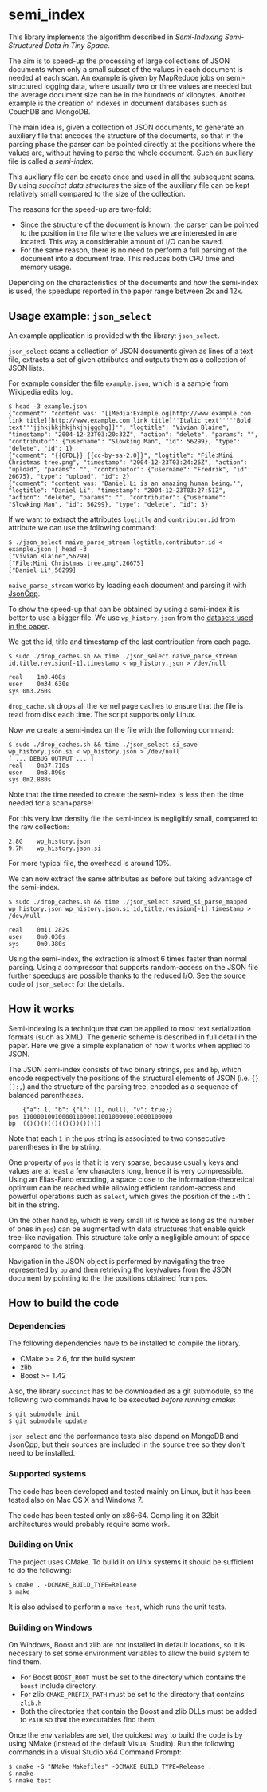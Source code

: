 semi_index
==========

This library implements the algorithm described in *Semi-Indexing
Semi-Structured Data in Tiny Space*.

The aim is to speed-up the processing of large collections of JSON
documents when only a small subset of the values in each document is
needed at each scan. An example is given by MapReduce jobs on
semi-structured logging data, where usually two or three values are
needed but the average document size can be in the hundreds of
kilobytes. Another example is the creation of indexes in document
databases such as CouchDB and MongoDB.

The main idea is, given a collection of JSON documents, to generate an
auxiliary file that encodes the structure of the documents, so that in
the parsing phase the parser can be pointed directly at the positions
where the values are, without having to parse the whole document. Such
an auxiliary file is called a *semi-index*.

This auxiliary file can be create once and used in all the subsequent
scans. By using *succinct data structures* the size of the auxiliary
file can be kept relatively small compared to the size of the
collection.

The reasons for the speed-up are two-fold:

* Since the structure of the document is known, the parser can be
  pointed to the position in the file where the values we are
  interested in are located. This way a considerable amount of I/O can
  be saved. 
* For the same reason, there is no need to perform a full parsing of
  the document into a document tree. This reduces both CPU time and
  memory usage.
  
  
Depending on the characteristics of the documents and how the
semi-index is used, the speedups reported in the paper range between
2x and 12x.
  
Usage example: `json_select`
----------------------------

An example application is provided with the library: `json_select`. 

`json_select` scans a collection of JSON documents given as lines of a
text file, extracts a set of given attributes and outputs them as a
collection of JSON lists.

For example consider the file `example.json`, which is a sample from
Wikipedia edits log.

    $ head -3 example.json 
    {"comment": "content was: '[[Media:Example.og[http://www.example.com link title][http://www.example.com link title]''Italic text'''''Bold text'''jjhkjhkjhkjhkjhjggghg]]'", "logtitle": "Vivian Blaine", "timestamp": "2004-12-23T03:20:32Z", "action": "delete", "params": "", "contributor": {"username": "Slowking Man", "id": 56299}, "type": "delete", "id": 1}
    {"comment": "{{GFDL}} {{cc-by-sa-2.0}}", "logtitle": "File:Mini Christmas tree.png", "timestamp": "2004-12-23T03:24:26Z", "action": "upload", "params": "", "contributor": {"username": "Fredrik", "id": 26675}, "type": "upload", "id": 2}
    {"comment": "content was: 'Daniel Li is an amazing human being.'", "logtitle": "Daniel Li", "timestamp": "2004-12-23T03:27:51Z", "action": "delete", "params": "", "contributor": {"username": "Slowking Man", "id": 56299}, "type": "delete", "id": 3}

If we want to extract the attributes `logtitle` and `contributor.id`
from attribute we can use the following command:

    $ ./json_select naive_parse_stream logtitle,contributor.id < example.json | head -3
    ["Vivian Blaine",56299]
    ["File:Mini Christmas tree.png",26675]
    ["Daniel Li",56299]
    
`naive_parse_stream` works by loading each document and parsing it
with [JsonCpp](http://jsoncpp.sourceforge.net/).

To show the speed-up that can be obtained by using a semi-index it is
better to use a bigger file. We use `wp_history.json` from the
[datasets used in the paper](http://www.di.unipi.it/~ottavian/json_datasets.tar.bz2).

We get the id, title and timestamp of the last contribution from each
page.

    $ sudo ./drop_caches.sh && time ./json_select naive_parse_stream id,title,revision[-1].timestamp < wp_history.json > /dev/null

    real	1m0.408s
    user	0m34.630s
    sys	0m3.260s

`drop_cache.sh` drops all the kernel page caches to ensure that the
file is read from disk each time. The script supports only Linux.

Now we create a semi-index on the file with the following command:

    $ sudo ./drop_caches.sh && time ./json_select si_save wp_history.json.si < wp_history.json > /dev/null
    [ ... DEBUG OUTPUT ... ]
    real	0m37.710s
    user	0m8.890s
    sys	0m2.880s

Note that the time needed to create the semi-index is less then the
time needed for a scan+parse!

For this very low density file the semi-index is negligibly small,
compared to the raw collection:

    2.8G	wp_history.json
    9.7M	wp_history.json.si

For more typical file, the overhead is around 10%.

We can now extract the same attributes as before but taking advantage
of the semi-index.

    $ sudo ./drop_caches.sh && time ./json_select saved_si_parse_mapped wp_history.json wp_history.json.si id,title,revision[-1].timestamp > /dev/null

    real	0m11.282s
    user	0m0.030s
    sys 	0m0.380s

Using the semi-index, the extraction is almost 6 times faster than
normal parsing. Using a compressor that supports random-access on the
JSON file further speedups are possible thanks to the reduced I/O. See
the source code of `json_select` for the details.

How it works
------------

Semi-indexing is a technique that can be applied to most text
serialization formats (such as XML). The generic scheme is described
in full detail in the paper. Here we give a simple explanation of how
it works when applied to JSON.

The JSON semi-index consists of two binary strings, `pos` and
`bp`, which encode respectively the positions of the structural
elements of JSON (i.e. `{}[]:,`) and the structure of the parsing
tree, encoded as a sequence of balanced parentheses.

        {"a": 1, "b": {"l": [1, null], "v": true}}
    pos 110000100100001100001100100000010000100000
    bp  (()()()(()(()())()()))

Note that each `1` in the `pos` string is associated to two
consecutive parentheses in the `bp` string.

One property of `pos` is that it is very sparse, because usually keys
and values are at least a few characters long, hence it is very
compressible. Using an Elias-Fano encoding, a space close to the
information-theoretical optimum can be reached while allowing
efficient random-access and powerful operations such as `select`,
which gives the position of the `i`-th `1` bit in the string.

On the other hand `bp`, which is very small (it is twice as long as
the number of ones in `pos`) can be augmented with data structures
that enable quick tree-like navigation. This structure take only a
negligible amount of space compared to the string. 

Navigation in the JSON object is performed by navigating the tree
represented by `bp` and then retrieving the key/values from the JSON
document by pointing to the the positions obtained from `pos`.

How to build the code
---------------------

### Dependencies ###

The following dependencies have to be installed to compile the library.

* CMake >= 2.6, for the build system
* zlib
* Boost >= 1.42

Also, the library `succinct` has to be downloaded as a git submodule,
so the following two commands have to be executed *before running
cmake*:

    $ git submodule init
    $ git submodule update

`json_select` and the performance tests also depend on MongoDB and
JsonCpp, but their sources are included in the source tree so they
don't need to be installed.

### Supported systems ###

The code has been developed and tested mainly on Linux, but it has
been tested also on Mac OS X and Windows 7.

The code has been tested only on x86-64. Compiling it on 32bit
architectures would probably require some work.

### Building on Unix ###

The project uses CMake. To build it on Unix systems it should be
sufficient to do the following:

    $ cmake . -DCMAKE_BUILD_TYPE=Release
    $ make

It is also advised to perform a `make test`, which runs the unit tests.

### Building on Windows ###

On Windows, Boost and zlib are not installed in default locations, so
it is necessary to set some environment variables to allow the build
system to find them.

* For Boost `BOOST_ROOT` must be set to the directory which contains
  the `boost` include directory.
* For zlib `CMAKE_PREFIX_PATH` must be set to the directory that
  contains `zlib.h`
* Both the directories that contain the Boost and zlib DLLs must be
  added to `PATH` so that the executables find them

Once the env variables are set, the quickest way to build the code is
by using NMake (instead of the default Visual Studio). Run the
following commands in a Visual Studio x64 Command Prompt:

    $ cmake -G "NMake Makefiles" -DCMAKE_BUILD_TYPE=Release .
    $ nmake
    $ nmake test

